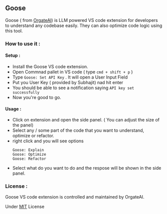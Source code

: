 ## Goose

Goose ( from [OrgateAI](https://www.orgateai.com/)) is LLM powered VS code extension for developers to understand any codebase easily. They can also optimize code logic using this tool. 

### How to use it :

#### Setup :
- Install the Goose VS code extension.
- Open Commnad pallet in VS code ( type ```cmd + shift + p``` )
- Type ```Goose: Set API Key``` . It will open a User Input Field
- Put you User Key ( provided by Subhajit) nad hit enter
- You should be able to see a notification saying ```API key set successfully```
- Now you're good to go.

#### Usage :
- Click on extension and open the side panel. ( You can adjust the size of the panel)
- Select any / some part of the code that you want to understand, optimize or refactor.
- right click and you will see options 
  ```
  Goose: Explain 
  Goose: Optimize 
  Goose: Refactor
  ```
- Select what do you want to do and the respose will be shown in the side panel.

### License :
Goose VS code extension is controlled and maintained by OrgateAI.

Under [MIT](./LICENSE) License 
